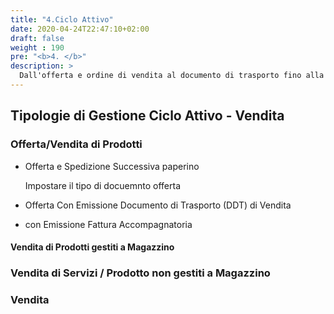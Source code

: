 ```yaml
---
title: "4.Ciclo Attivo"
date: 2020-04-24T22:47:10+02:00
draft: false
weight : 190
pre: "<b>4. </b>"
description: >
  Dall'offerta e ordine di vendita al documento di trasporto fino alla fattura di vendita
---
```


## Tipologie di Gestione Ciclo Attivo - Vendita

###  Offerta/Vendita di Prodotti 



- Offerta e Spedizione Successiva paperino

   Impostare il tipo di docuemnto offerta 
 
- Offerta Con Emissione Documento di Trasporto (DDT) di Vendita 


- con Emissione Fattura Accompagnatoria


 

#### Vendita di Prodotti gestiti a Magazzino

### Vendita di Servizi / Prodotto non gestiti a Magazzino

### Vendita 


